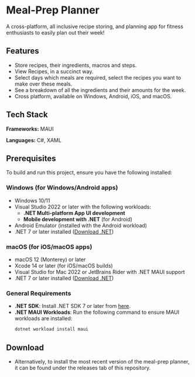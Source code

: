 
# Meal-Prep Planner 

A cross-platform, all inclusive recipe storing, and planning app for fitness enthusiasts to easily plan out their week!




## Features

- Store recipes, their ingredients, macros and steps.
- View Recipes, in a succinct way.
- Select days which meals are required, select the recipes you want to make over these meals.
- See a breakdown of all the ingredients and their amounts for the week.
- Cross platform, available on Windows, Android, iOS, and macOS.



## Tech Stack

**Frameworks:** MAUI

**Languages:** C#, XAML



## Prerequisites

To build and run this project, ensure you have the following installed:

### Windows (for Windows/Android apps)
- Windows 10/11
- Visual Studio 2022 or later with the following workloads:
  - **.NET Multi-platform App UI development** 
  - **Mobile development with .NET** (for Android)
- Android Emulator (installed with the Android workload)
- .NET 7 or later installed ([Download .NET](https://dotnet.microsoft.com/download))

### macOS (for iOS/macOS apps)
- macOS 12 (Monterey) or later
- Xcode 14 or later (for iOS/macOS builds)
- Visual Studio for Mac 2022 or JetBrains Rider with .NET MAUI support
- .NET 7 or later installed ([Download .NET](https://dotnet.microsoft.com/download))

### General Requirements
- **.NET SDK**: Install .NET SDK 7 or later from [here](https://dotnet.microsoft.com/download).
- **.NET MAUI Workloads**: Run the following command to ensure MAUI workloads are installed:
  ```bash
  dotnet workload install maui


## Download
- Alternatively, to install the most recent version of the meal-prep planner, it can be found under the releases tab of this repository.
